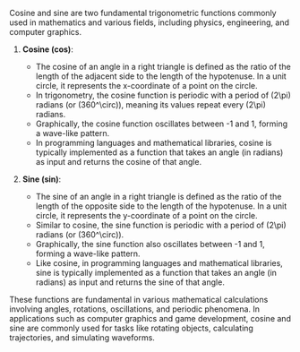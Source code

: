 Cosine and sine are two fundamental trigonometric functions commonly used in mathematics and various fields, including physics, engineering, and computer graphics. 

1. **Cosine (cos)**:
   - The cosine of an angle in a right triangle is defined as the ratio of the length of the adjacent side to the length of the hypotenuse. In a unit circle, it represents the x-coordinate of a point on the circle.
   - In trigonometry, the cosine function is periodic with a period of \(2\pi\) radians (or \(360^\circ\)), meaning its values repeat every \(2\pi\) radians.
   - Graphically, the cosine function oscillates between -1 and 1, forming a wave-like pattern.
   - In programming languages and mathematical libraries, cosine is typically implemented as a function that takes an angle (in radians) as input and returns the cosine of that angle.

2. **Sine (sin)**:
   - The sine of an angle in a right triangle is defined as the ratio of the length of the opposite side to the length of the hypotenuse. In a unit circle, it represents the y-coordinate of a point on the circle.
   - Similar to cosine, the sine function is periodic with a period of \(2\pi\) radians (or \(360^\circ\)).
   - Graphically, the sine function also oscillates between -1 and 1, forming a wave-like pattern.
   - Like cosine, in programming languages and mathematical libraries, sine is typically implemented as a function that takes an angle (in radians) as input and returns the sine of that angle.

These functions are fundamental in various mathematical calculations involving angles, rotations, oscillations, and periodic phenomena. In applications such as computer graphics and game development, cosine and sine are commonly used for tasks like rotating objects, calculating trajectories, and simulating waveforms.